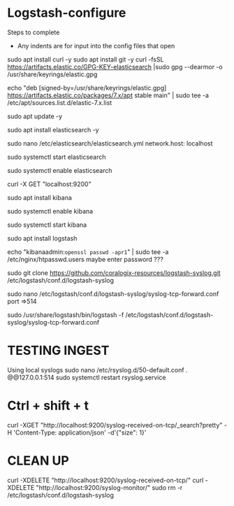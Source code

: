 # Logstash-configure


Steps to complete

- Any indents are for input into the config files that open

sudo apt install curl -y
sudo apt install git -y
curl -fsSL https://artifacts.elastic.co/GPG-KEY-elasticsearch |sudo gpg --dearmor -o /usr/share/keyrings/elastic.gpg

echo "deb [signed-by=/usr/share/keyrings/elastic.gpg] https://artifacts.elastic.co/packages/7.x/apt stable main" | sudo tee -a /etc/apt/sources.list.d/elastic-7.x.list

sudo apt update -y

sudo apt install elasticsearch -y

sudo nano /etc/elasticsearch/elasticsearch.yml
	network.host: localhost

sudo systemctl start elasticsearch

sudo systemctl enable elasticsearch

curl -X GET "localhost:9200"

sudo apt install kibana

sudo systemctl enable kibana

sudo systemctl start kibana

sudo apt install logstash

echo "kibanaadmin:`openssl passwd -apr1`" | sudo tee -a /etc/nginx/htpasswd.users
maybe enter password ???


sudo git clone https://github.com/coralogix-resources/logstash-syslog.git /etc/logstash/conf.d/logstash-syslog

sudo nano /etc/logstash/conf.d/logstash-syslog/syslog-tcp-forward.conf
	port =>514

sudo /usr/share/logstash/bin/logstash -f /etc/logstash/conf.d/logstash-syslog/syslog-tcp-forward.conf

# TESTING INGEST
Using local syslogs
sudo nano /etc/rsyslog.d/50-default.conf
	*.*                         	@@127.0.0.1:514
sudo systemctl restart rsyslog.service


# Ctrl + shift + t
curl -XGET "http://localhost:9200/syslog-received-on-tcp/_search?pretty" -H 'Content-Type: application/json' -d'{"size": 1}'


# CLEAN UP
curl -XDELETE "http://localhost:9200/syslog-received-on-tcp/"
curl -XDELETE "http://localhost:9200/syslog-monitor/"
sudo rm -r /etc/logstash/conf.d/logstash-syslog
